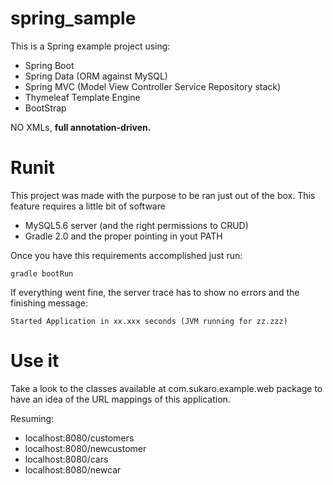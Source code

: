 spring_sample
=============

This is a Spring example project using:

<ul>
<li>Spring Boot</li>
<li>Spring Data (ORM against MySQL)</li>
<li>Spring MVC (Model View Controller Service Repository stack)</li>
<li>Thymeleaf Template Engine</li>
<li>BootStrap</li>
</ul>

NO XMLs, <b>full annotation-driven.</b>

Runit
=====

This project was made with the purpose to be ran just out of the box. This feature requires a little bit of software

<ul>
<li>MySQL5.6 server (and the right permissions to CRUD)</li>
<li>Gradle 2.0 and the proper pointing in yout PATH</li>
</ul>

Once you have this requirements accomplished just run:

```gradle bootRun```

If everything went fine, the server trace has to show no errors and the finishing message:

```Started Application in xx.xxx seconds (JVM running for zz.zzz)```

Use it
======

Take a look to the classes available at com.sukaro.example.web package to have an idea of the URL mappings of this application.

Resuming:

<ul>
<li>localhost:8080/customers</li>
<li>localhost:8080/newcustomer</li>
<li>localhost:8080/cars</li>
<li>localhost:8080/newcar</li>
</ul>
